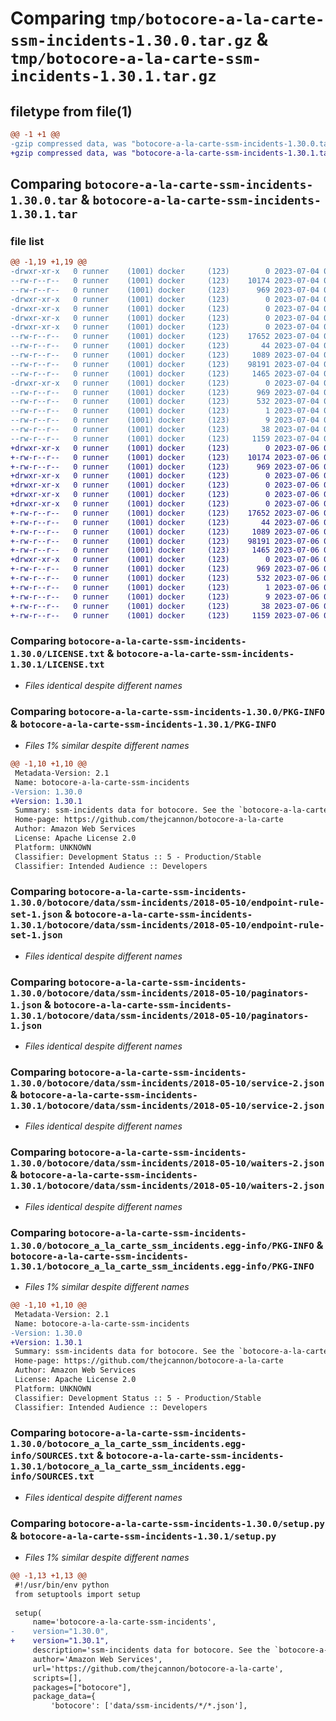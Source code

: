 # Comparing `tmp/botocore-a-la-carte-ssm-incidents-1.30.0.tar.gz` & `tmp/botocore-a-la-carte-ssm-incidents-1.30.1.tar.gz`

## filetype from file(1)

```diff
@@ -1 +1 @@
-gzip compressed data, was "botocore-a-la-carte-ssm-incidents-1.30.0.tar", last modified: Tue Jul  4 01:44:58 2023, max compression
+gzip compressed data, was "botocore-a-la-carte-ssm-incidents-1.30.1.tar", last modified: Thu Jul  6 01:45:26 2023, max compression
```

## Comparing `botocore-a-la-carte-ssm-incidents-1.30.0.tar` & `botocore-a-la-carte-ssm-incidents-1.30.1.tar`

### file list

```diff
@@ -1,19 +1,19 @@
-drwxr-xr-x   0 runner    (1001) docker     (123)        0 2023-07-04 01:44:58.850817 botocore-a-la-carte-ssm-incidents-1.30.0/
--rw-r--r--   0 runner    (1001) docker     (123)    10174 2023-07-04 01:44:58.000000 botocore-a-la-carte-ssm-incidents-1.30.0/LICENSE.txt
--rw-r--r--   0 runner    (1001) docker     (123)      969 2023-07-04 01:44:58.850817 botocore-a-la-carte-ssm-incidents-1.30.0/PKG-INFO
-drwxr-xr-x   0 runner    (1001) docker     (123)        0 2023-07-04 01:44:58.850817 botocore-a-la-carte-ssm-incidents-1.30.0/botocore/
-drwxr-xr-x   0 runner    (1001) docker     (123)        0 2023-07-04 01:44:58.850817 botocore-a-la-carte-ssm-incidents-1.30.0/botocore/data/
-drwxr-xr-x   0 runner    (1001) docker     (123)        0 2023-07-04 01:44:58.850817 botocore-a-la-carte-ssm-incidents-1.30.0/botocore/data/ssm-incidents/
-drwxr-xr-x   0 runner    (1001) docker     (123)        0 2023-07-04 01:44:58.850817 botocore-a-la-carte-ssm-incidents-1.30.0/botocore/data/ssm-incidents/2018-05-10/
--rw-r--r--   0 runner    (1001) docker     (123)    17652 2023-07-04 01:44:02.000000 botocore-a-la-carte-ssm-incidents-1.30.0/botocore/data/ssm-incidents/2018-05-10/endpoint-rule-set-1.json
--rw-r--r--   0 runner    (1001) docker     (123)       44 2023-07-04 01:44:02.000000 botocore-a-la-carte-ssm-incidents-1.30.0/botocore/data/ssm-incidents/2018-05-10/examples-1.json
--rw-r--r--   0 runner    (1001) docker     (123)     1089 2023-07-04 01:44:02.000000 botocore-a-la-carte-ssm-incidents-1.30.0/botocore/data/ssm-incidents/2018-05-10/paginators-1.json
--rw-r--r--   0 runner    (1001) docker     (123)    98191 2023-07-04 01:44:02.000000 botocore-a-la-carte-ssm-incidents-1.30.0/botocore/data/ssm-incidents/2018-05-10/service-2.json
--rw-r--r--   0 runner    (1001) docker     (123)     1465 2023-07-04 01:44:02.000000 botocore-a-la-carte-ssm-incidents-1.30.0/botocore/data/ssm-incidents/2018-05-10/waiters-2.json
-drwxr-xr-x   0 runner    (1001) docker     (123)        0 2023-07-04 01:44:58.850817 botocore-a-la-carte-ssm-incidents-1.30.0/botocore_a_la_carte_ssm_incidents.egg-info/
--rw-r--r--   0 runner    (1001) docker     (123)      969 2023-07-04 01:44:58.000000 botocore-a-la-carte-ssm-incidents-1.30.0/botocore_a_la_carte_ssm_incidents.egg-info/PKG-INFO
--rw-r--r--   0 runner    (1001) docker     (123)      532 2023-07-04 01:44:58.000000 botocore-a-la-carte-ssm-incidents-1.30.0/botocore_a_la_carte_ssm_incidents.egg-info/SOURCES.txt
--rw-r--r--   0 runner    (1001) docker     (123)        1 2023-07-04 01:44:58.000000 botocore-a-la-carte-ssm-incidents-1.30.0/botocore_a_la_carte_ssm_incidents.egg-info/dependency_links.txt
--rw-r--r--   0 runner    (1001) docker     (123)        9 2023-07-04 01:44:58.000000 botocore-a-la-carte-ssm-incidents-1.30.0/botocore_a_la_carte_ssm_incidents.egg-info/top_level.txt
--rw-r--r--   0 runner    (1001) docker     (123)       38 2023-07-04 01:44:58.850817 botocore-a-la-carte-ssm-incidents-1.30.0/setup.cfg
--rw-r--r--   0 runner    (1001) docker     (123)     1159 2023-07-04 01:44:58.000000 botocore-a-la-carte-ssm-incidents-1.30.0/setup.py
+drwxr-xr-x   0 runner    (1001) docker     (123)        0 2023-07-06 01:45:26.083133 botocore-a-la-carte-ssm-incidents-1.30.1/
+-rw-r--r--   0 runner    (1001) docker     (123)    10174 2023-07-06 01:45:25.000000 botocore-a-la-carte-ssm-incidents-1.30.1/LICENSE.txt
+-rw-r--r--   0 runner    (1001) docker     (123)      969 2023-07-06 01:45:26.083133 botocore-a-la-carte-ssm-incidents-1.30.1/PKG-INFO
+drwxr-xr-x   0 runner    (1001) docker     (123)        0 2023-07-06 01:45:26.083133 botocore-a-la-carte-ssm-incidents-1.30.1/botocore/
+drwxr-xr-x   0 runner    (1001) docker     (123)        0 2023-07-06 01:45:26.083133 botocore-a-la-carte-ssm-incidents-1.30.1/botocore/data/
+drwxr-xr-x   0 runner    (1001) docker     (123)        0 2023-07-06 01:45:26.083133 botocore-a-la-carte-ssm-incidents-1.30.1/botocore/data/ssm-incidents/
+drwxr-xr-x   0 runner    (1001) docker     (123)        0 2023-07-06 01:45:26.083133 botocore-a-la-carte-ssm-incidents-1.30.1/botocore/data/ssm-incidents/2018-05-10/
+-rw-r--r--   0 runner    (1001) docker     (123)    17652 2023-07-06 01:44:40.000000 botocore-a-la-carte-ssm-incidents-1.30.1/botocore/data/ssm-incidents/2018-05-10/endpoint-rule-set-1.json
+-rw-r--r--   0 runner    (1001) docker     (123)       44 2023-07-06 01:44:40.000000 botocore-a-la-carte-ssm-incidents-1.30.1/botocore/data/ssm-incidents/2018-05-10/examples-1.json
+-rw-r--r--   0 runner    (1001) docker     (123)     1089 2023-07-06 01:44:40.000000 botocore-a-la-carte-ssm-incidents-1.30.1/botocore/data/ssm-incidents/2018-05-10/paginators-1.json
+-rw-r--r--   0 runner    (1001) docker     (123)    98191 2023-07-06 01:44:40.000000 botocore-a-la-carte-ssm-incidents-1.30.1/botocore/data/ssm-incidents/2018-05-10/service-2.json
+-rw-r--r--   0 runner    (1001) docker     (123)     1465 2023-07-06 01:44:40.000000 botocore-a-la-carte-ssm-incidents-1.30.1/botocore/data/ssm-incidents/2018-05-10/waiters-2.json
+drwxr-xr-x   0 runner    (1001) docker     (123)        0 2023-07-06 01:45:26.083133 botocore-a-la-carte-ssm-incidents-1.30.1/botocore_a_la_carte_ssm_incidents.egg-info/
+-rw-r--r--   0 runner    (1001) docker     (123)      969 2023-07-06 01:45:26.000000 botocore-a-la-carte-ssm-incidents-1.30.1/botocore_a_la_carte_ssm_incidents.egg-info/PKG-INFO
+-rw-r--r--   0 runner    (1001) docker     (123)      532 2023-07-06 01:45:26.000000 botocore-a-la-carte-ssm-incidents-1.30.1/botocore_a_la_carte_ssm_incidents.egg-info/SOURCES.txt
+-rw-r--r--   0 runner    (1001) docker     (123)        1 2023-07-06 01:45:26.000000 botocore-a-la-carte-ssm-incidents-1.30.1/botocore_a_la_carte_ssm_incidents.egg-info/dependency_links.txt
+-rw-r--r--   0 runner    (1001) docker     (123)        9 2023-07-06 01:45:26.000000 botocore-a-la-carte-ssm-incidents-1.30.1/botocore_a_la_carte_ssm_incidents.egg-info/top_level.txt
+-rw-r--r--   0 runner    (1001) docker     (123)       38 2023-07-06 01:45:26.087133 botocore-a-la-carte-ssm-incidents-1.30.1/setup.cfg
+-rw-r--r--   0 runner    (1001) docker     (123)     1159 2023-07-06 01:45:25.000000 botocore-a-la-carte-ssm-incidents-1.30.1/setup.py
```

### Comparing `botocore-a-la-carte-ssm-incidents-1.30.0/LICENSE.txt` & `botocore-a-la-carte-ssm-incidents-1.30.1/LICENSE.txt`

 * *Files identical despite different names*

### Comparing `botocore-a-la-carte-ssm-incidents-1.30.0/PKG-INFO` & `botocore-a-la-carte-ssm-incidents-1.30.1/PKG-INFO`

 * *Files 1% similar despite different names*

```diff
@@ -1,10 +1,10 @@
 Metadata-Version: 2.1
 Name: botocore-a-la-carte-ssm-incidents
-Version: 1.30.0
+Version: 1.30.1
 Summary: ssm-incidents data for botocore. See the `botocore-a-la-carte` package for more info.
 Home-page: https://github.com/thejcannon/botocore-a-la-carte
 Author: Amazon Web Services
 License: Apache License 2.0
 Platform: UNKNOWN
 Classifier: Development Status :: 5 - Production/Stable
 Classifier: Intended Audience :: Developers
```

### Comparing `botocore-a-la-carte-ssm-incidents-1.30.0/botocore/data/ssm-incidents/2018-05-10/endpoint-rule-set-1.json` & `botocore-a-la-carte-ssm-incidents-1.30.1/botocore/data/ssm-incidents/2018-05-10/endpoint-rule-set-1.json`

 * *Files identical despite different names*

### Comparing `botocore-a-la-carte-ssm-incidents-1.30.0/botocore/data/ssm-incidents/2018-05-10/paginators-1.json` & `botocore-a-la-carte-ssm-incidents-1.30.1/botocore/data/ssm-incidents/2018-05-10/paginators-1.json`

 * *Files identical despite different names*

### Comparing `botocore-a-la-carte-ssm-incidents-1.30.0/botocore/data/ssm-incidents/2018-05-10/service-2.json` & `botocore-a-la-carte-ssm-incidents-1.30.1/botocore/data/ssm-incidents/2018-05-10/service-2.json`

 * *Files identical despite different names*

### Comparing `botocore-a-la-carte-ssm-incidents-1.30.0/botocore/data/ssm-incidents/2018-05-10/waiters-2.json` & `botocore-a-la-carte-ssm-incidents-1.30.1/botocore/data/ssm-incidents/2018-05-10/waiters-2.json`

 * *Files identical despite different names*

### Comparing `botocore-a-la-carte-ssm-incidents-1.30.0/botocore_a_la_carte_ssm_incidents.egg-info/PKG-INFO` & `botocore-a-la-carte-ssm-incidents-1.30.1/botocore_a_la_carte_ssm_incidents.egg-info/PKG-INFO`

 * *Files 1% similar despite different names*

```diff
@@ -1,10 +1,10 @@
 Metadata-Version: 2.1
 Name: botocore-a-la-carte-ssm-incidents
-Version: 1.30.0
+Version: 1.30.1
 Summary: ssm-incidents data for botocore. See the `botocore-a-la-carte` package for more info.
 Home-page: https://github.com/thejcannon/botocore-a-la-carte
 Author: Amazon Web Services
 License: Apache License 2.0
 Platform: UNKNOWN
 Classifier: Development Status :: 5 - Production/Stable
 Classifier: Intended Audience :: Developers
```

### Comparing `botocore-a-la-carte-ssm-incidents-1.30.0/botocore_a_la_carte_ssm_incidents.egg-info/SOURCES.txt` & `botocore-a-la-carte-ssm-incidents-1.30.1/botocore_a_la_carte_ssm_incidents.egg-info/SOURCES.txt`

 * *Files identical despite different names*

### Comparing `botocore-a-la-carte-ssm-incidents-1.30.0/setup.py` & `botocore-a-la-carte-ssm-incidents-1.30.1/setup.py`

 * *Files 1% similar despite different names*

```diff
@@ -1,13 +1,13 @@
 #!/usr/bin/env python
 from setuptools import setup
 
 setup(
     name='botocore-a-la-carte-ssm-incidents',
-    version="1.30.0",
+    version="1.30.1",
     description='ssm-incidents data for botocore. See the `botocore-a-la-carte` package for more info.',
     author='Amazon Web Services',
     url='https://github.com/thejcannon/botocore-a-la-carte',
     scripts=[],
     packages=["botocore"],
     package_data={
         'botocore': ['data/ssm-incidents/*/*.json'],
```

